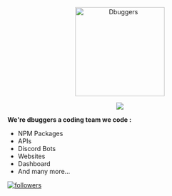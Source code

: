 <p align="center">
  <a href="https://github.com/dbuggers">
    <img src="" alt="Dbuggers" width="200" height="200">
  </a>
<p align="center"> <img src="https://readme-typing-svg.herokuapp.com/?lines=Hello,+we're+debuggers!&center=false&width=300&height=40"> </p>

**We're dbuggers a coding team we code :**<br>
- NPM Packages<br>
- APIs<br>
- Discord Bots<br>
- Websites<br>
- Dashboard<br>
- And many more...

<a href="https://github.com/dbuggers1"> <img alt="followers" title="Follow Me" src="https://img.shields.io/github/followers/dbuggers1?color=000001&labelColor=1155ba&style=for-the-badge&logo=github&label=Follow%20me" /></a>
